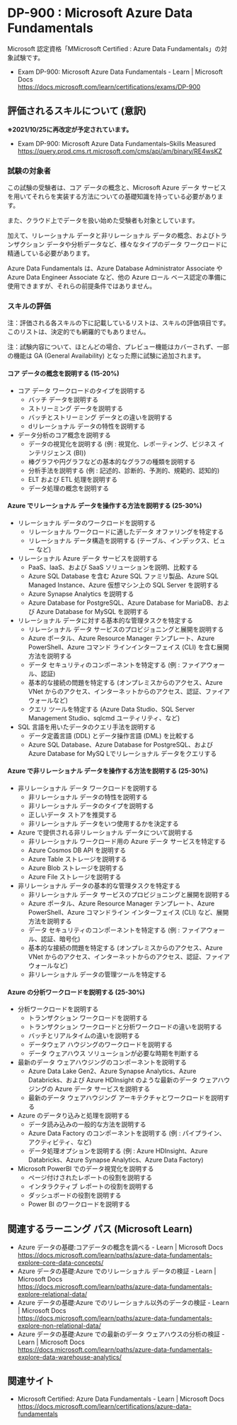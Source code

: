 # DP-900 : Microsoft Azure Data Fundamentals
Microsoft 認定資格「MMicrosoft Certified : Azure Data Fundamentals」の対象試験です。

- Exam DP-900: Microsoft Azure Data Fundamentals - Learn | Microsoft Docs  
https://docs.microsoft.com/learn/certifications/exams/DP-900

## 評価されるスキルについて (意訳)
**※2021/10/25に再改定が予定されています。**
- Exam DP-900: Microsoft Azure Data Fundamentals–Skills Measured  
https://query.prod.cms.rt.microsoft.com/cms/api/am/binary/RE4wsKZ

### 試験の対象者
この試験の受験者は、コア データの概念と、Microsoft Azure データ サービスを用いてそれらを実装する方法についての基礎知識を持っている必要があります。

また、クラウド上でデータを扱い始めた受験者も対象としています。

加えて、リレーショナル データと非リレーショナル データの概念、およびトランザクション データや分析データなど、様々なタイプのデータ ワークロードに精通している必要があります。

Azure Data Fundamentals は、Azure Database Administrator Associate や Azure Data Engineer Associate など、他の Azure ロール ベース認定の準備に使用できますが、それらの前提条件ではありません。

### スキルの評価
注：評価される各スキルの下に記載しているリストは、スキルの評価項目です。このリストは、決定的でも網羅的でもありません。

注：試験内容について、ほとんどの場合、プレビュー機能はカバーされず、一部の機能は GA (General Availability) となった際に試験に追加されます。

#### コア データの概念を説明する (15-20%)
- コア データ ワークロードのタイプを説明する
  - バッチ データを説明する
  - ストリーミング データを説明する
  - バッチとストリーミング データとの違いを説明する
  - dリレーショナル データの特性を説明する
- データ分析のコア概念を説明する
  - データの視覚化を説明する (例 : 視覚化、レポーティング、ビジネス インテリジェンス (BI))
  - 棒グラフや円グラフなどの基本的なグラフの種類を説明する
  - 分析手法を説明する (例 : 記述的、診断的、予測的、規範的、認知的)
  - ELT および ETL 処理を説明する
  - データ処理の概念を説明する
#### Azure でリレーショナル データを操作する方法を説明する (25-30%)
- リレーショナル データのワークロードを説明する
  - リレーショナル ワークロードに適したデータ オファリングを特定する
  - リレーショナル データ構造を説明する (テーブル、インデックス、ビュー など)
- リレーショナル Azure データ サービスを説明する
  - PaaS、IaaS、および SaaS ソリューションを説明、比較する
  - Azure SQL Database を含む Azure SQL ファミリ製品、Azure SQL Managed Instance、Azure 仮想マシン上の SQL Server を説明する
  - Azure Synapse Analytics を説明する
  - Azure Database for PostgreSQL、Azure Database for MariaDB、および Azure Database for MySQL を説明する
- リレーショナル データに対する基本的な管理タスクを特定する
  - リレーショナル データ サービスのプロビジョニングと展開を説明する
  - Azure ポータル、Azure Resource Manager テンプレート、Azure PowerShell、Azure コマンド ラインインターフェイス (CLI) を含む展開方法を説明する
  - データ セキュリティのコンポーネントを特定する (例 : ファイアウォール、認証)
  - 基本的な接続の問題を特定する (オンプレミスからのアクセス、Azure VNet からのアクセス、インターネットからのアクセス、認証、ファイアウォールなど)
  - クエリ ツールを特定する (Azure Data Studio、SQL Server Management Studio、sqlcmd ユーティリティ、など)
- SQL 言語を用いたデータのクエリ手法を説明する
  - データ定義言語 (DDL) とデータ操作言語 (DML) を比較する
  - Azure SQL Database、Azure Database for PostgreSQL、および Azure Database for MySQ Lでリレーショナル データをクエリする
#### Azure で非リレーショナル データを操作する方法を説明する (25-30%)
- 非リレーショナル データ ワークロードを説明する
  - 非リレーショナル データの特性を説明する
  - 非リレーショナル データのタイプを説明する
  - 正しいデータ ストアを推奨する
  - 非リレーショナル データをいつ使用するかを決定する
- Azure で提供される非リレーショナル データについて説明する
  - 非リレーショナル ワークロード用の Azure データ サービスを特定する
  - Azure Cosmos DB API を説明する
  - Azure Table ストレージを説明する
  - Azure Blob ストレージを説明する
  - Azure File ストレージを説明する
- 非リレーショナル データの基本的な管理タスクを特定する
  - 非リレーショナル データ サービスのプロビジョニングと展開を説明する
  - Azure ポータル、Azure Resource Manager テンプレート、Azure PowerShell、Azure コマンドライン インターフェイス (CLI) など、展開方法を説明する
  - データ セキュリティのコンポーネントを特定する (例 : ファイアウォール、認証、暗号化)
  - 基本的な接続の問題を特定する (オンプレミスからのアクセス、Azure VNet からのアクセス、インターネットからのアクセス、認証、ファイアウォールなど)
  - 非リレーショナル データの管理ツールを特定する
#### Azure の分析ワークロードを説明する (25-30%)
- 分析ワークロードを説明する
  - トランザクション ワークロードを説明する
  - トランザクション ワークロードと分析ワークロードの違いを説明する
  - バッチとリアルタイムの違いを説明する
  - データウェア ハウジングのワークロードを説明する
  - データ ウェアハウス ソリューションが必要な時期を判断する
- 最新のデータ ウェアハウジングのコンポーネントを説明する
  - Azure Data Lake Gen2、Azure Synapse Analytics、Azure Databricks、および Azure HDInsight のような最新のデータ ウェアハウジングの Azure データ サービスを説明する
  - 最新のデータ ウェアハウジング アーキテクチャとワークロードを説明する
- Azure のデータり込みと処理を説明する
  - データ読み込みの一般的な方法を説明する
  - Azure Data Factory のコンポーネントを説明する (例 : パイプライン、アクティビティ、など)
  - データ処理オプションを説明する (例 : Azure HDInsight、Azure Databricks、Azure Synapse Analytics、Azure Data Factory)
- Microsoft PowerBI でのデータ視覚化を説明する
  - ページ付けされたレポートの役割を説明する
  - インタラクティブ レポートの役割を説明する
  - ダッシュボードの役割を説明する
  - Power BI のワークロードを説明する

## 関連するラーニング パス (Microsoft Learn)
- Azure データの基礎:コアデータの概念を調べる - Learn | Microsoft Docs  
https://docs.microsoft.com/learn/paths/azure-data-fundamentals-explore-core-data-concepts/
- Azure データの基礎:Azure でのリレーショナル データの検証 - Learn | Microsoft Docs  
https://docs.microsoft.com/learn/paths/azure-data-fundamentals-explore-relational-data/
- Azure データの基礎:Azure でのリレーショナル以外のデータの検証 - Learn | Microsoft Docs  
https://docs.microsoft.com/learn/paths/azure-data-fundamentals-explore-non-relational-data/
- Azure データの基礎:Azure での最新のデータ ウェアハウスの分析の検証 - Learn | Microsoft Docs  
https://docs.microsoft.com/learn/paths/azure-data-fundamentals-explore-data-warehouse-analytics/

## 関連サイト
- Microsoft Certified: Azure Data Fundamentals - Learn | Microsoft Docs  
https://docs.microsoft.com/learn/certifications/azure-data-fundamentals
